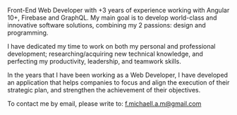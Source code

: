 [github]: https://github.com/MichaellAlavedraMunayco
[gmail]: mailto:f.michaell.a.m@gmail.com
[linkedin]: https://www.linkedin.com/in/femicalamu/


Front-End Web Developer with +3 years of experience working with Angular 10+, Firebase and GraphQL. My main goal is to develop world-class and innovative software solutions, combining my 2 passions: design and programming.

I have dedicated my time to work on both my personal and professional development; researching/acquiring new technical knowledge, and perfecting my productivity, leadership, and teamwork skills.

In the years that I have been working as a Web Developer, I have developed an application that helps companies to focus and align the execution of their strategic plan, and strengthen the achievement of their objectives.

To contact me by email, please write to: [f.michaell.a.m@gmail.com](gmail)

<!---
[![Michaell Github Stats](https://github-readme-stats.vercel.app/api?username=MichaellAlavedraMunayco&show_icons=true&count_private=true&include_all_commits=true&locale=en)](github) 
-->
